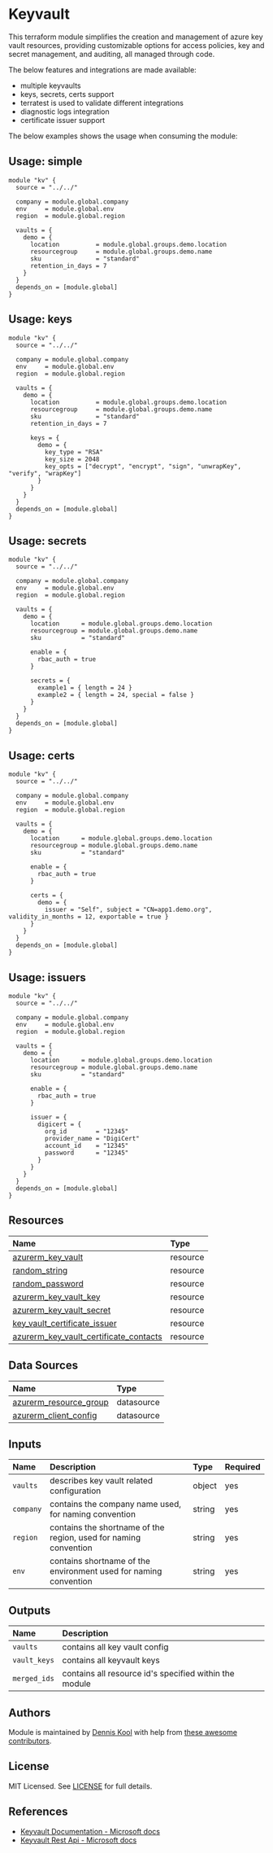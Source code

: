 # Keyvault

 This terraform module simplifies the creation and management of azure key vault resources, providing customizable options for access policies, key and secret management, and auditing, all managed through code.

The below features and integrations are made available:

- multiple keyvaults
- keys, secrets, certs support
- terratest is used to validate different integrations
- diagnostic logs integration
- certificate issuer support

The below examples shows the usage when consuming the module:

## Usage: simple

```hcl
module "kv" {
  source = "../../"

  company = module.global.company
  env     = module.global.env
  region  = module.global.region

  vaults = {
    demo = {
      location          = module.global.groups.demo.location
      resourcegroup     = module.global.groups.demo.name
      sku               = "standard"
      retention_in_days = 7
    }
  }
  depends_on = [module.global]
}
```

## Usage: keys

```hcl
module "kv" {
  source = "../../"

  company = module.global.company
  env     = module.global.env
  region  = module.global.region

  vaults = {
    demo = {
      location          = module.global.groups.demo.location
      resourcegroup     = module.global.groups.demo.name
      sku               = "standard"
      retention_in_days = 7

      keys = {
        demo = {
          key_type = "RSA"
          key_size = 2048
          key_opts = ["decrypt", "encrypt", "sign", "unwrapKey", "verify", "wrapKey"]
        }
      }
    }
  }
  depends_on = [module.global]
}
```

## Usage: secrets

```hcl
module "kv" {
  source = "../../"

  company = module.global.company
  env     = module.global.env
  region  = module.global.region

  vaults = {
    demo = {
      location      = module.global.groups.demo.location
      resourcegroup = module.global.groups.demo.name
      sku           = "standard"

      enable = {
        rbac_auth = true
      }

      secrets = {
        example1 = { length = 24 }
        example2 = { length = 24, special = false }
      }
    }
  }
  depends_on = [module.global]
}
```

## Usage: certs

```hcl
module "kv" {
  source = "../../"

  company = module.global.company
  env     = module.global.env
  region  = module.global.region

  vaults = {
    demo = {
      location      = module.global.groups.demo.location
      resourcegroup = module.global.groups.demo.name
      sku           = "standard"

      enable = {
        rbac_auth = true
      }

      certs = {
        demo = {
          issuer = "Self", subject = "CN=app1.demo.org", validity_in_months = 12, exportable = true }
      }
    }
  }
  depends_on = [module.global]
}
```

## Usage: issuers

```hcl
module "kv" {
  source = "../../"

  company = module.global.company
  env     = module.global.env
  region  = module.global.region

  vaults = {
    demo = {
      location      = module.global.groups.demo.location
      resourcegroup = module.global.groups.demo.name
      sku           = "standard"

      enable = {
        rbac_auth = true
      }

      issuer = {
        digicert = {
          org_id        = "12345"
          provider_name = "DigiCert"
          account_id    = "12345"
          password      = "12345"
        }
      }
    }
  }
  depends_on = [module.global]
}
```

## Resources

| Name | Type |
| :-- | :-- |
| [azurerm_key_vault](https://registry.terraform.io/providers/hashicorp/azurerm/latest/docs/resources/key_vault) | resource |
| [random_string](https://registry.terraform.io/providers/hashicorp/random/latest/docs/resources/string) | resource |
| [random_password](https://registry.terraform.io/providers/hashicorp/random/latest/docs/resources/password) | resource |
| [azurerm_key_vault_key](https://registry.terraform.io/providers/hashicorp/azurerm/latest/docs/resources/key_vault_key) | resource |
| [azurerm_key_vault_secret](https://registry.terraform.io/providers/hashicorp/azurerm/latest/docs/resources/key_vault_secret) | resource |
| [key_vault_certificate_issuer](https://registry.terraform.io/providers/hashicorp/azurerm/latest/docs/resources/key_vault_certificate_issuer) | resource |
| [azurerm_key_vault_certificate_contacts](https://registry.terraform.io/providers/hashicorp/azurerm/latest/docs/resources/key_vault_certificate_contacts) | resource |

## Data Sources

| Name | Type |
| :-- | :-- |
| [azurerm_resource_group](https://registry.terraform.io/providers/hashicorp/azurerm/1.39.0/docs/data-sources/resource_group) | datasource |
| [azurerm_client_config](https://registry.terraform.io/providers/hashicorp/azurerm/latest/docs/data-sources/client_config) | datasource |

## Inputs

| Name | Description | Type | Required |
| :-- | :-- | :-- | :-- |
| `vaults` | describes key vault related configuration | object | yes |
| `company` | contains the company name used, for naming convention  | string | yes |
| `region` | contains the shortname of the region, used for naming convention  | string | yes |
| `env` | contains shortname of the environment used for naming convention  | string | yes |

## Outputs

| Name | Description |
| :-- | :-- |
| `vaults` | contains all key vault config |
| `vault_keys` | contains all keyvault keys |
| `merged_ids` | contains all resource id's specified within the module |

## Authors

Module is maintained by [Dennis Kool](https://github.com/dkooll) with help from [these awesome contributors](https://github.com/aztfmods/module-azurerm-kv/graphs/contributors).

## License

MIT Licensed. See [LICENSE](https://github.com/aztfmods/module-azurerm-kv/blob/main/LICENSE) for full details.

## References

- [Keyvault Documentation - Microsoft docs](https://learn.microsoft.com/en-us/azure/key-vault/)
- [Keyvault Rest Api - Microsoft docs](https://learn.microsoft.com/en-us/rest/api/keyvault/)